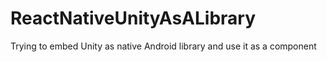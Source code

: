 # ReactNativeUnityAsALibrary
Trying to embed Unity as native Android library and use it as a component
